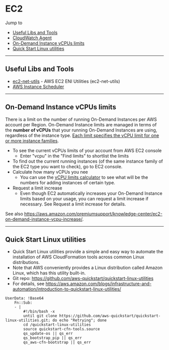 # EC2

Jump to
- [Useful Libs and Tools](#useful-libs-and-tools)
- [CloudWatch Agent](../CloudWatch/README.md)
- [On-Demand Instance vCPUs limits](#on-demand-instance-vcpus-limits)
- [Quick Start Linux utilities](#quick-start-linux-utilities)


---
## Useful Libs and Tools

- [ec2-net-utils](https://github.com/aws/ec2-net-utils) - AWS EC2 ENI Utilities (ec2-net-utils)
- [AWS Instance Scheduler](https://aws.amazon.com/solutions/instance-scheduler/)


---
## On-Demand Instance vCPUs limits

There is a limit on the number of running On-Demand Instances per AWS account per Region. On-Demand Instance limits are managed in terms of the **number of vCPUs** that your running On-Demand Instances are using, regardless of the instance type. [Each limit specifies the vCPU limit for one or more instance families](https://docs.aws.amazon.com/AWSEC2/latest/UserGuide/ec2-on-demand-instances.html#ec2-on-demand-instances-limits).

- To see the current vCPUs limits of your account from AWS EC2 console
    - Enter "vcpu" in the "Find limits" to shortlist the limits
- To find out the current running instances (of the same instance family of the EC2 type you want to check), go to EC2 console.
- Calculate how many vCPUs you nee
    - You can use the [vCPU limits calculator](https://docs.aws.amazon.com/AWSEC2/latest/UserGuide/ec2-on-demand-instances.html#vcpu-limits-calculator) to see what will be the numbers for adding instances of certain type.
- Request a limit increase
    - Even though EC2 automatically increases your On-Demand Instance limits based on your usage, you can request a limit increase if necessary. See Request a limit increase for details.

See also https://aws.amazon.com/premiumsupport/knowledge-center/ec2-on-demand-instance-vcpu-increase/.


---
## Quick Start Linux utilities

- Quick Start Linux utilities provide a simple and easy way to automate the installation of AWS CloudFormation tools across common Linux distributions.
- Note that AWS conveniently provides a Linux distribution called Amazon Linux, which has this utility built-in.
- Git repo: https://github.com/aws-quickstart/quickstart-linux-utilities
- For details, see https://aws.amazon.com/blogs/infrastructure-and-automation/introduction-to-quickstart-linux-utilities/

```
UserData: !Base64
    Fn::Sub:
    - |
        #!/bin/bash -x
        until git clone https://github.com/aws-quickstart/quickstart-linux-utilities.git; do echo "Retrying"; done
        cd /quickstart-linux-utilities
        source quickstart-cfn-tools.source
        qs_update-os || qs_err
        qs_bootstrap_pip || qs_err
        qs_aws-cfn-bootstrap || qs_err
```
